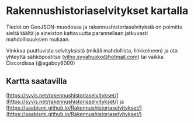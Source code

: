 # Rakennushistoriaselvitykset kartalla

Tiedot on GeoJSON-muodossa ja rakennushistoriaselvityksiä on poimittu sieltä täältä ja aineiston kattavuutta parannellaan jatkuvasti mahdollisuuksien mukaan.

Vinkkaa puuttuvista selvityksistä (mikäli mahdollista, linkkeineen) ja ota yhteyttä sähköpostitse (vilho.syvahuoko@hotmail.com) tai vaikka Discordissa (@agaboy6000)

## Kartta saatavilla
[https://syvis.net/rakennushistoriaselvitykset/](https://syvis.net/rakennushistoriaselvitykset/)
ja
[https://saabismi.github.io/Rakennushistoriaselvitykset/](https://saabismi.github.io/Rakennushistoriaselvitykset/)